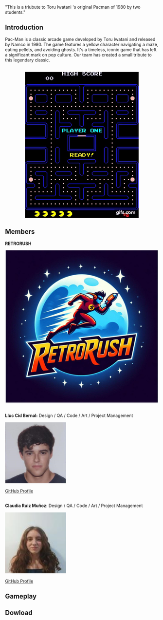 "This is a triubute to Toru Iwatani 's original Pacman of 1980 by two students."

## **Introduction**


 Pac-Man is a classic arcade game developed by Toru Iwatani and released by Namco in 1980. The game features a yellow character navigating a maze, eating pellets, and avoiding ghosts. It's a timeless, iconic game that has left a significant mark on pop culture. Our team has created a small tribute to this legendary classic.<br><br>

 <p align="center">
  <img src="https://github.com/Lluccib/PacMan--RetroRush/blob/web/Imatges/gif.gif" alt="Gif pacman"><br>


## **Members**

**RETRORUSH**

<p align="center">
  <img src="https://github.com/Lluccib/PacMan--RetroRush/blob/main/Imatges/Logo.jpg" width="500" height="500"><br><br>


**Lluc Cid Bernal:** Design / QA / Code / Art / Project Management

 
    
   <img src="https://github.com/Lluccib/PacMan--RetroRush/blob/web/Imatges/Grup/lluc.png" width="200" height="200">

  [GitHub Profile](https://github.com/Lluccib)<br><br>


**Claudia Ruiz Muñoz**:                                Design / QA / Code /  Art / Project Management
    


 <img src="https://github.com/Lluccib/PacMan--RetroRush/blob/web/Imatges/Grup/clau.png" width="200" height="200">

 [GitHub Profile](https://github.com/cla4d1a)
    
## **Gameplay**
    
## **Dowload**
